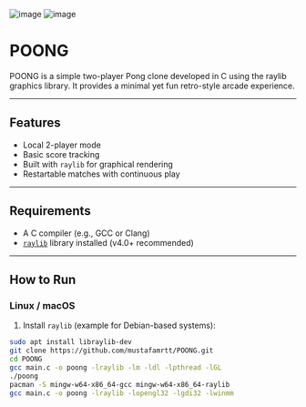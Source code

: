
![image](https://github.com/user-attachments/assets/fc50217f-bede-41cc-9dd9-d7b21de5831f)
![image](https://github.com/user-attachments/assets/36db3e4b-0bb7-4831-843b-346d994a9002)
#  POONG

POONG is a simple two-player Pong clone developed in C using the raylib graphics library. It provides a minimal yet fun retro-style arcade experience.

---

## Features

-  Local 2-player mode
- Basic score tracking
-  Built with `raylib` for graphical rendering
- Restartable matches with continuous play

---

##  Requirements

- A C compiler (e.g., GCC or Clang)
- [`raylib`](https://www.raylib.com/) library installed (v4.0+ recommended)

---

##  How to Run

###  Linux / macOS

1. Install `raylib` (example for Debian-based systems):

```bash
sudo apt install libraylib-dev
git clone https://github.com/mustafamrtt/POONG.git
cd POONG
gcc main.c -o poong -lraylib -lm -ldl -lpthread -lGL
./poong
pacman -S mingw-w64-x86_64-gcc mingw-w64-x86_64-raylib
gcc main.c -o poong -lraylib -lopengl32 -lgdi32 -lwinmm




